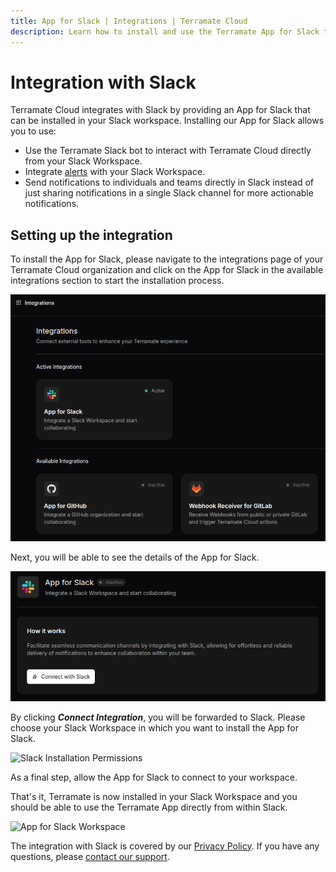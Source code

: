 ```yaml
---
title: App for Slack | Integrations | Terramate Cloud
description: Learn how to install and use the Terramate App for Slack to integrate your Slack Workspace and your Terramate Cloud Organization.
---
```


# Integration with Slack

Terramate Cloud integrates with Slack by providing an App for Slack that can be installed in your Slack workspace.
Installing our App for Slack allows you to use:

- Use the Terramate Slack bot to interact with Terramate Cloud directly from your Slack Workspace.
- Integrate [alerts](../alerts/index.md) with your Slack Workspace.
- Send notifications to individuals and teams directly in Slack instead of just sharing notifications in a single Slack
  channel for more actionable notifications.

## Setting up the integration

To install the App for Slack, please navigate to the integrations page of your Terramate Cloud organization and click on
the App for Slack in the available integrations section to start the installation process.

![Integrations Page](../assets/integrations/overview.png "Integrations Page")

Next, you will be able to see the details of the App for Slack.

![App for Slack Details](../assets/integrations/slack/slack-app-details.png "App for Slack Details")

By clicking ***Connect Integration***, you will be forwarded to Slack.
Please choose your Slack Workspace in which you want to install the App for Slack.

![Slack Installation Permissions](../assets/integrations/slack/slack-app-permissions.png "Slack Installation Permissions")

As a final step, allow the App for Slack to connect to your workspace.

That's it, Terramate is now installed in your Slack Workspace and you should be able to use the Terramate App directly
from within Slack.

![App for Slack Workspace](../assets/integrations/slack/slack-workspace.png "App for Slack Workspace")

<!-- ## Uninstalling the integration -->

The integration with Slack is covered by our [Privacy Policy](https://terramate.io/legal/privacy-policy). If you have any questions, please [contact our support](https://terramate.io/support/).
